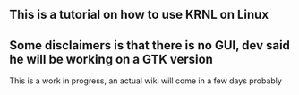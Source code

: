 ## This is a tutorial on how to use KRNL on Linux
## Some disclaimers is that there is no GUI, dev said he will be working on a GTK version
This is a work in progress, an actual wiki will come in a few days probably
